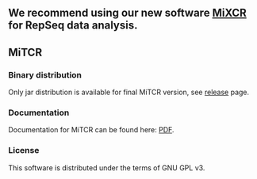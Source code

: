 ## We recommend using our new software [MiXCR](https://github.com/milaboratory/mixcr) for RepSeq data analysis.

## MiTCR

### Binary distribution

Only jar distribution is available for final MiTCR version, see [release](https://github.com/milaboratory/mitcr/releases) page.

### Documentation

Documentation for MiTCR can be found here: [PDF](http://files.milaboratory.com/mitcr/Manual.pdf).

### License

This software is distributed under the terms of GNU GPL v3.
